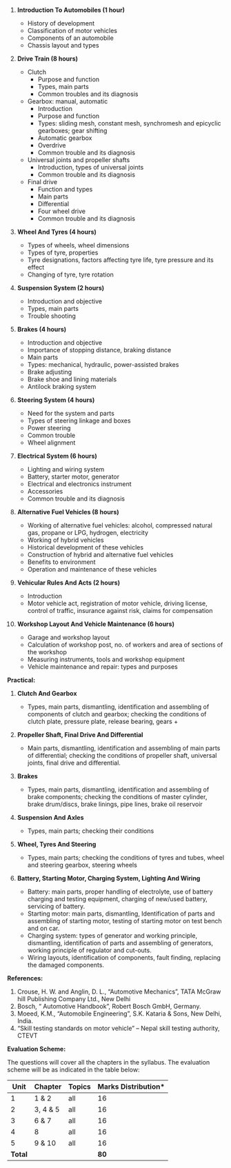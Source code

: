 1. **Introduction To Automobiles (1 hour)**
    * History of development
    * Classification of motor vehicles
    * Components of an automobile
    * Chassis layout and types

2. **Drive Train (8 hours)**
    * Clutch
        * Purpose and function
        * Types, main parts
        * Common troubles and its diagnosis
    * Gearbox: manual, automatic
        * Introduction
        * Purpose and function
        * Types: sliding mesh, constant mesh, synchromesh and epicyclic gearboxes; gear shifting
        * Automatic gearbox
        * Overdrive
        * Common trouble and its diagnosis
    * Universal joints and propeller shafts
        * Introduction, types of universal joints
        * Common trouble and its diagnosis
    * Final drive
        * Function and types
        * Main parts
        * Differential
        * Four wheel drive
        * Common trouble and its diagnosis

3. **Wheel And Tyres (4 hours)**
    * Types of wheels, wheel dimensions
    * Types of tyre, properties
    * Tyre designations, factors affecting tyre life, tyre pressure and its effect
    * Changing of tyre, tyre rotation

4. **Suspension System (2 hours)**
    * Introduction and objective
    * Types, main parts
    * Trouble shooting

5. **Brakes (4 hours)**
    * Introduction and objective
    * Importance of stopping distance, braking distance
    * Main parts
    * Types: mechanical, hydraulic, power-assisted brakes
    * Brake adjusting
    * Brake shoe and lining materials
    * Antilock braking system

6. **Steering System (4 hours)**
    * Need for the system and parts
    * Types of steering linkage and boxes
    * Power steering
    * Common trouble
    * Wheel alignment

7. **Electrical System (6 hours)**
    * Lighting and wiring system
    * Battery, starter motor, generator
    * Electrical and electronics instrument
    * Accessories
    * Common trouble and its diagnosis

8. **Alternative Fuel Vehicles (8 hours)**
    * Working of alternative fuel vehicles: alcohol, compressed natural gas, propane or LPG, hydrogen, electricity
    * Working of hybrid vehicles
    * Historical development of these vehicles
    * Construction of hybrid and alternative fuel vehicles
    * Benefits to environment
    * Operation and maintenance of these vehicles

9. **Vehicular Rules And Acts (2 hours)**
    * Introduction
    * Motor vehicle act, registration of motor vehicle, driving license, control of traffic, insurance against risk, claims for compensation

10. **Workshop Layout And Vehicle Maintenance (6 hours)**
    * Garage and workshop layout
    * Calculation of workshop post, no. of workers and area of sections of the workshop
    * Measuring instruments, tools and workshop equipment
    * Vehicle maintenance and repair: types and purposes

**Practical:**

1. **Clutch And Gearbox**
    * Types, main parts, dismantling, identification and assembling of components of clutch and gearbox; checking the conditions of clutch plate, pressure plate, release bearing, gears +

2. **Propeller Shaft, Final Drive And Differential**
    * Main parts, dismantling, identification and assembling of main parts of differential; checking the conditions of propeller shaft, universal joints, final drive and differential.

3. **Brakes**
    * Types, main parts, dismantling, identification and assembling of brake components; checking the conditions of master cylinder, brake drum/discs, brake linings, pipe lines, brake oil reservoir

4. **Suspension And Axles**
    * Types, main parts; checking their conditions

5. **Wheel, Tyres And Steering**
    * Types, main parts; checking the conditions of tyres and tubes, wheel and steering gearbox, steering wheels

6. **Battery, Starting Motor, Charging System, Lighting And Wiring**
    * Battery: main parts, proper handling of electrolyte, use of battery charging and testing equipment, charging of new/used battery, servicing of battery.
    * Starting motor: main parts, dismantling, Identification of parts and assembling of starting motor, testing of starting motor on test bench and on car.
    * Charging system: types of generator and working principle, dismantling, identification of parts and assembling of generators, working principle of regulator and cut-outs.
    * Wiring layouts, identification of components, fault finding, replacing the damaged components.

**References:**

1. Crouse, H. W. and Anglin, D. L., “Automotive Mechanics”, TATA McGraw hill Publishing Company Ltd., New Delhi
2. Bosch, “ Automotive Handbook”, Robert Bosch GmbH, Germany.
3. Moeed, K.M., “Automobile Engineering”, S.K. Kataria & Sons, New Delhi, India.
4. “Skill testing standards on motor vehicle” – Nepal skill testing authority, CTEVT

**Evaluation Scheme:**

The questions will cover all the chapters in the syllabus. The evaluation scheme will be as indicated in the table below:

| Unit      | Chapter  | Topics | Marks Distribution* |
| --------- | -------- | ------ | ------------------- |
| 1         | 1 & 2    | all    | 16                  |
| 2         | 3, 4 & 5 | all    | 16                  |
| 3         | 6 & 7    | all    | 16                  |
| 4         | 8        | all    | 16                  |
| 5         | 9 & 10   | all    | 16                  |
| **Total** |          |        | **80**              |

